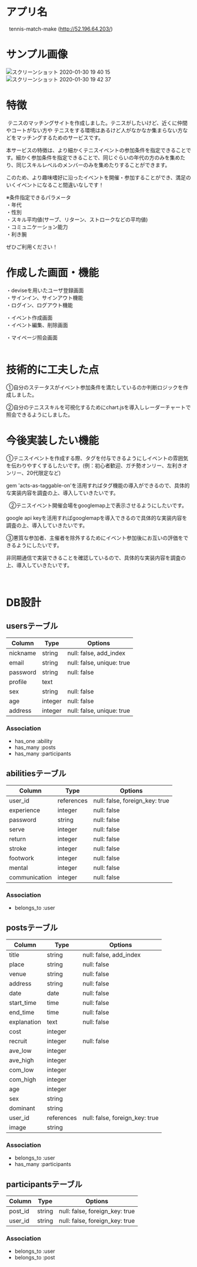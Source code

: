 # アプリ名
 
tennis-match-make  (http://52.196.64.203/)
 
# サンプル画像

![スクリーンショット 2020-01-30 19 40 15](https://user-images.githubusercontent.com/52908553/73450653-2e16c680-43a9-11ea-8570-c67595964b97.png)
![スクリーンショット 2020-01-30 19 42 37](https://user-images.githubusercontent.com/52908553/73450690-44248700-43a9-11ea-80fa-00f8e1704044.png)

# 特徴
 テニスのマッチングサイトを作成しました。テニスがしたいけど、近くに仲間やコートがない方や
テニスをする環境はあるけど人がなかなか集まらない方などをマッチングするためのサービスです。

本サービスの特徴は、より細かくテニスイベントの参加条件を指定できることです。細かく参加条件を指定できることで、同じぐらいの年代の方のみを集めたり、同じスキルレベルのメンバーのみを集めたりすることができます。

このため、より趣味嗜好に沿ったイベントを開催・参加することができ、満足のいくイベントになること間違いなしです！

 ※条件指定できるパラメータ  
    ・年代  
    ・性別  
    ・スキル平均値(サーブ、リターン、ストロークなどの平均値)  
    ・コミュニケーション能力  
    ・利き腕  

ぜひご利用ください！ 

# 作成した画面・機能
・deviseを用いたユーザ登録画面  
・サインイン、サインアウト機能  
・ログイン、ログアウト機能   

・イベント作成画面  
・イベント編集、削除画面  

・マイページ照会画面  
 
# 技術的に工夫した点
①自分のステータスがイベント参加条件を満たしているのか判断ロジックを作成しました。

②自分のテニススキルを可視化するためにchart.jsを導入しレーダーチャートで照会できるようにしました。
 
# 今後実装したい機能
①テニスイベントを作成する際、タグを付与できるようにしイベントの雰囲気を伝わりやすくするしたいです。(例：初心者歓迎、ガチ勢オンリー、左利きオンリー、20代限定など)

gem 'acts-as-taggable-on'を活用すればタグ機能の導入ができるので、具体的な実装内容を調査の上、導入していきたいです。  

 
②テニスイベント開催会場をgooglemap上で表示させるようにしたいです。

google api keyを活用すればgooglemapを導入できるので具体的な実装内容を調査の上、導入していきたいです。    


③悪質な参加者、主催者を除外するためにイベント参加後にお互いの評価をできるようにしたいです。

非同期通信で実装できることを確認しているので、具体的な実装内容を調査の上、導入していきたいです。  

 
# DB設計
## usersテーブル
|Column|Type|Options|
|------|----|-------|
|nickname|string|null: false, add_index|
|email|string|null: false, unique: true|
|password|string|null: false|
|profile|text| |
|sex|string|null: false|
|age|integer|null: false|
|address|integer|null: false, unique: true|

### Association
- has_one :ability
- has_many :posts
- has_many :participants

## abilitiesテーブル
|Column|Type|Options|
|------|----|-------|
|user_id|references|null: false, foreign_key: true|
|experience|integer|null: false|
|password|string|null: false|
|serve|integer|null: false|
|return|integer|null: false|
|stroke|integer|null: false|
|footwork|integer|null: false|
|mental|integer|null: false|
|communication|integer|null: false|

### Association
- belongs_to :user

## postsテーブル
|Column|Type|Options|
|------|----|-------|
|title|string|null: false, add_index|
|place|string|null: false|
|venue|string|null: false|
|address|string|null: false|
|date|date|null: false|
|start_time|time|null: false|
|end_time|time|null: false|
|explanation|text|null: false|
|cost|integer| |
|recruit|integer|null: false|
|ave_low|integer| |
|ave_high|integer| |
|com_low|integer| |
|com_high|integer| |
|age|integer| |
|sex|string| |
|dominant|string| |
|user_id|references|null: false, foreign_key: true|
|image|string| |
### Association
- belongs_to :user
- has_many :participants

## participantsテーブル
|Column|Type|Options|
|------|----|-------|
|post_id|string|null: false, foreign_key: true|
|user_id|string|null: false, foreign_key: true|
### Association
- belongs_to :user
- belongs_to :post
